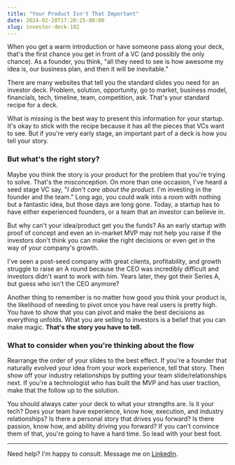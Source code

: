 ```yaml
---
title: "Your Product Isn't That Important"
date: 2024-02-28T17:20:25-00:00
slug: investor-deck-102
---
```

When you get a warm introduction or have someone pass along your deck, that's the first chance you get in front of a VC (and possibly the only chance). As a founder, you think, "all they need to see is how awesome my idea is, our business plan, and then it will be inevitable." 

There are many websites that tell you the standard slides you need for an investor deck. Problem, solution, opportunity, go to market, business model, financials, tech, timeline, team, competition, ask. That's your standard recipe for a deck. 

What is missing is the best way to present this information for your startup. It's okay to stick with the recipe because it has all the pieces that VCs want to see. But if you're very early stage, an important part of a deck is how you tell your story.

### But what's the right story?

Maybe you think the story is your product for the problem that you're trying to solve. That's the misconception. On more than one occasion, I've heard a seed stage VC say, "*I don't care about the product*. I'm investing in the founder and the team." Long ago, you could walk into a room with nothing but a fantastic idea, but those days are long gone. Today, a startup has to have either experienced founders, or a team that an investor can believe in. 

But why can't your idea/product get you the funds? As an early startup with proof of concept and even an in-market MVP may not help you raise if the investors don't think you can make the right decisions 	or even get in the way of your company's growth.

I've seen a post-seed company with great clients, profitability, and growth struggle to raise an A round because the CEO was incredibly difficult and investors didn't want to work with him. Years later, they got their Series A, but guess who isn't the CEO anymore?

Another thing to remember is no matter how good you think your product is, the likelihood of needing to pivot once you have real users is pretty high. You have to show that you can pivot and make the best decisions as everything unfolds. What you are selling to investors is a belief that you can make magic. **That's the story you have to tell.**

### What to consider when you're thinking about the flow

Rearrange the order of your slides to the best effect. If you're a founder that naturally evolved your idea from your work experience, tell that story. Then show off your industry relationships by putting your team slide/relationships next. If you're a technologist who has built the MVP and has user traction, make that the follow up to the solution. 

You should always cater your deck to what your strengths are. Is it your tech? Does your team have experience, know how, execution, and industry relationships? Is there a personal story that drives you forward? Is there passion, know how, and ability driving you forward? If you can't convince them of that, you're going to have a hard time. So lead with your best foot. 

---

Need help? I'm happy to consult. Message me on [LinkedIn](https://www.linkedin.com/in/lesliehuynh/).
